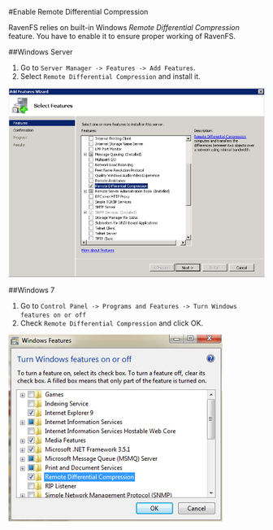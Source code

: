 ﻿#Enable Remote Differential Compression

RavenFS relies on built-in Windows *Remote Differential Compression* feature. You have to enable it to ensure proper working of RavenFS.

##Windows Server

1. Go to `Server Manager -> Features -> Add Features`.
2. Select `Remote Differential Compression` and install it.

![Figure 1: Enable RDC in Windows Server](images\enable-rdc-windows-server.png)

##Windows 7

1. Go to `Control Panel -> Programs and Features -> Turn Windows features on or off `
2. Check `Remote Differential Compression` and click OK. 

![Figure 2: Enable RDC in Windows 7](images\enable-rdc-windows-7.png)